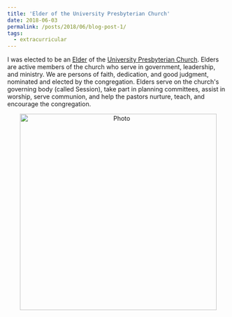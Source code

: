 ```yaml
---
title: 'Elder of the University Presbyterian Church'
date: 2018-06-03
permalink: /posts/2018/06/blog-post-1/
tags:
  - extracurricular
---
```


I was elected to be an [Elder](https://www.upc.org/connect/leadership/elders/) of the [University Presbyterian Church](https://www.upc.org/). Elders are active members of the church who serve in government, leadership, and ministry. We are persons of faith, dedication, and good judgment, nominated and elected by the congregation. Elders serve on the church's governing body (called Session), take part in planning committees, assist in worship, serve communion, and help the pastors nurture, teach, and encourage the congregation.

<p align="center">
  <img src="https://zhengthomastang.github.io/images/UPC_photo.jpg?raw=true" alt="Photo" style="width: 450px;"/> 
</p>

